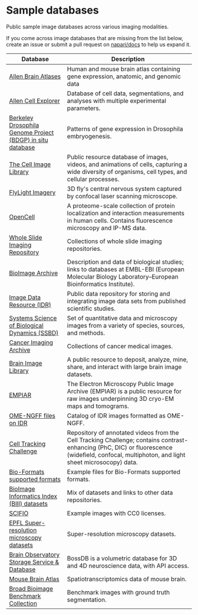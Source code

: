 # Sample databases

Public sample image databases across various imaging modalities.

If you come across image databases that are missing from the list below, create an issue or submit a pull request on [napari/docs](https://github.com/napari/docs) to help us expand it.



| **Database**                                               | **Description**                                                                                                                                                                               |
|------------------------------------------------------------|-----------------------------------------------------------------------------------------------------------------------------------------------------------------------------------------------|
| [Allen Brain Atlases](http://portal.brain-map.org)                                        | Human and mouse brain atlas containing gene expression, anatomic, and genomic data                                                                                                            |
| [Allen Cell Explorer](https://www.allencell.org)                                        | Database of cell data, segmentations, and analyses with multiple experimental parameters.                                                                                                     |
| [Berkeley Drosophila Genome Project (BDGP) in situ database](https://insitu.fruitfly.org/cgi-bin/ex/insitu.pl) | Patterns of gene expression in Drosophila embryogenesis.                                                                                                                                      |
| [The Cell Image Library](http://www.cellimagelibrary.org/home)                                     | Public resource database of images, videos, and animations of cells, capturing a wide diversity of organisms, cell types, and cellular processes.                                             |
| [FlyLight Imagery](https://open.quiltdata.com/b/janelia-flylight-imagery)                                           | 3D fly's central nervous system captured by confocal laser scanning microscope.                                                                                                               |
| [OpenCell](https://opencell.czbiohub.org/download)                                                   | A proteome-scale collection of protein localization and interaction measurements in human cells. Contains fluorescence microscopy and IP-MS data.                                             |
| [Whole Slide Imaging Repository](https://digitalpathologyassociation.org/whole-slide-imaging-repository)                             | Collections of whole slide imaging repositories.                                                                                                                                              |
| [BioImage Archive](https://www.ebi.ac.uk/biostudies/bioimages/studies)                                           | Description and data of biological studies; links to databases at EMBL-EBI (European Molecular Biology Laboratory–European Bioinformatics Institute).                                         |
| [Image Data Resource (IDR)](https://idr.openmicroscopy.org)                                  | Public data repository for storing and integrating image data sets from published scientific studies.                                                                                         |
| [Systems Science of Biological Dynamics (SSBD)](https://ssbd.riken.jp/database/)              | Set of quantitative data and microscopy images from a variety of species, sources, and methods.                                                                                               |
| [Cancer Imaging Archive](https://www.cancerimagingarchive.net/browse-collections/)                                     | Collections of cancer medical images.                                                                                                                                                         |
| [Brain Image Library](https://www.brainimagelibrary.org/)                                        | A public resource to deposit, analyze, mine, share, and interact with large brain image datasets.                                                                                             |
| [EMPIAR](https://www.ebi.ac.uk/empiar/)                                                     | The Electron Microscopy Public Image Archive (EMPIAR) is a public resource for raw images underpinning 3D cryo-EM maps and tomograms.                                                         |
| [OME-NGFF files on IDR](https://idr.github.io/ome-ngff-samples/)                                      | Catalog of IDR images formatted as OME-NGFF.                                                                                                                                                  |
| [Cell Tracking Challenge](https://celltrackingchallenge.net/datasets)                                    | Repository of annotated videos from the Cell Tracking Challenge; contains contrast-enhancing (PhC, DIC) or fluorescence (widefield, confocal, multiphoton, and light sheet microsocopy) data. |
| [Bio-Formats supported formats](https://docs.openmicroscopy.org/bio-formats/6.9.1/supported-formats.html)                              | Example files for Bio-Formats supported formats.                                                                                                                                              |
| [BioImage Informatics Index (BIII) datasets](http://biii.eu/dataset)                 | Mix of datasets and links to other data repositories.                                                                                                                                         |
| [SCIFIO](https://scif.io/images/)                                                     | Example images with CC0 licenses.                                                                                                                                                             |
| [EPFL Super-resolution microscopy datasets](https://srm.epfl.ch/Datasets)                  | Super-resolution microscopy datasets.                                                                                                                                                         |
| [Brain Observatory Storage Service & Database](https://bossdb.org/)               | BossDB is a volumetric database for 3D and 4D neuroscience data, with API access.                                                                                                             |
| [Mouse Brain Atlas](http://mousebrain.org/)                                          | Spatiotranscriptomics data of mouse brain.                                                                                                                                                    |
| [Broad Bioimage Benchmark Collection](https://bbbc.broadinstitute.org/image_sets)                        | Benchmark images with ground truth segmentation.                                                                                                                                              |
